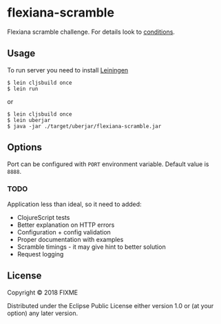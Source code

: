 # flexiana-scramble

Flexiana scramble challenge.
For details look to [conditions](./doc/challenge.md).

## Usage

To run server you need to install [Leiningen](https://leiningen.org/)

    $ lein cljsbuild once
    $ lein run
    
or

    $ lein cljsbuild once
    $ lein uberjar
    $ java -jar ./target/uberjar/flexiana-scramble.jar

## Options

Port can be configured with `PORT` environment variable.
Default value is `8888`.

### TODO

Application less than ideal, so it need to added:

* ClojureScript tests
* Better explanation on HTTP errors
* Configuration + config validation
* Proper documentation with examples
* Scramble timings - it may give hint to better solution
* Request logging

## License

Copyright © 2018 FIXME

Distributed under the Eclipse Public License either version 1.0 or (at
your option) any later version.
